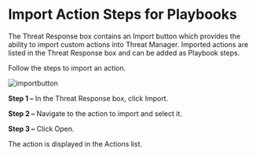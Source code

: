 # Import Action Steps for Playbooks

The Threat Response box contains an Import button which provides the ability to import custom
actions into Threat Manager. Imported actions are listed in the Threat Response box and can be added
as Playbook steps.

Follow the steps to import an action.

![importbutton](/img/product_docs/threatmanager/threatmanager/administration/playbooks/importbutton.webp)

**Step 1 –** In the Threat Response box, click Import.

**Step 2 –** Navigate to the action to import and select it.

**Step 3 –** Click Open.

The action is displayed in the Actions list.
